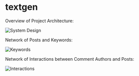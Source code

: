 # textgen

Overview of Project Architecture:

![System Design](https://user-images.githubusercontent.com/32493141/54935725-e7d21a80-4eee-11e9-8db9-7632947d5f07.PNG)

Network of Posts and Keywords:

![Keywords](https://user-images.githubusercontent.com/32493141/54936446-7dba7500-4ef0-11e9-80d9-40b6f025661e.PNG)

Network of Interactions between Comment Authors and Posts:

![Interactions](https://user-images.githubusercontent.com/32493141/54939356-67afb300-4ef6-11e9-902a-1fa85d44fd61.PNG)

